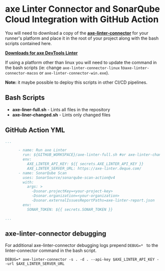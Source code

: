 # axe Linter Connector and SonarQube Cloud Integration with GitHub Action

You will need to download a copy of the **[axe-linter-connector](https://docs.deque.com/linter/4.0.0/en/downloads)** for your runner's platform and place it in the root of your project along with the bash scripts contained here.

**[Downloads for axe DevTools Linter](https://docs.deque.com/linter/4.0.0/en/downloads)**

If using a platform other than linux you will need to update the command in the bash scripts (ie: change `axe-linter-connector-linux` to`axe-linter-connector-macos` or `axe-linter-connector-win.exe`).

**Note:** it maybe possible to deploy this scripts in other CI/CD pipelines.

## Bash Scripts

* **axe-liner-full.sh** - Lints all files in the repository
* **axe-liner-changed.sh** - Lints only changed files

## GitHub Action YML
```yml
...

      - name: Run axe Linter
        run: ${GITHUB_WORKSPACE}/axe-linter-full.sh #or axe-linter-changed.sh
        env: 
          AXE_LINTER_API_KEY: ${{ secrets.AXE_LINTER_API_KEY }}
          AXE_LINTER_SERVER_URL: https://axe-linter.deque.com/
      - name: SonarQube Scan
        uses: SonarSource/sonarqube-scan-action@v4
        with: 
          args: > 
            -Dsonar.projectKey=<your-project-key>
            -Dsonar.organization=<your-organization>
            -Dsonar.externalIssuesReportPaths=axe-linter-report.json
        env:
          SONAR_TOKEN: ${{ secrets.SONAR_TOKEN }}

...
```

## axe-linter-connector debugging
For additional axe-linter-connector debugging logs prepend `DEBUG=* ` to the linter-connector command in the bash script.
```
DEBUG=* axe-linter-connector -s . -d . --api-key $AXE_LINTER_API_KEY --url $AXE_LINTER_SERVER_URL
```
